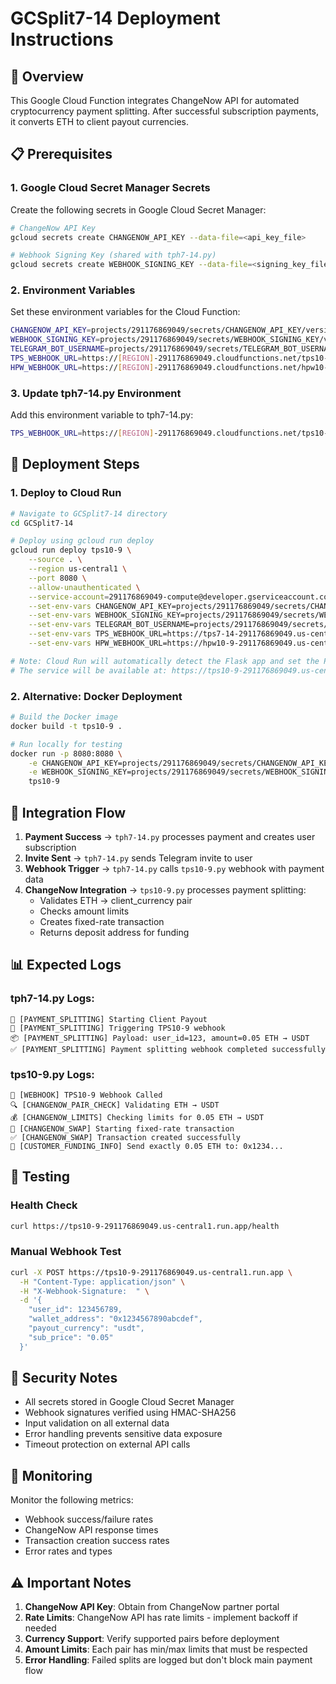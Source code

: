 # GCSplit7-14 Deployment Instructions

## 🚀 Overview
This Google Cloud Function integrates ChangeNow API for automated cryptocurrency payment splitting. After successful subscription payments, it converts ETH to client payout currencies.

## 📋 Prerequisites

### 1. Google Cloud Secret Manager Secrets
Create the following secrets in Google Cloud Secret Manager:

```bash
# ChangeNow API Key
gcloud secrets create CHANGENOW_API_KEY --data-file=<api_key_file>

# Webhook Signing Key (shared with tph7-14.py)
gcloud secrets create WEBHOOK_SIGNING_KEY --data-file=<signing_key_file>
```

### 2. Environment Variables
Set these environment variables for the Cloud Function:

```bash
CHANGENOW_API_KEY=projects/291176869049/secrets/CHANGENOW_API_KEY/versions/latest
WEBHOOK_SIGNING_KEY=projects/291176869049/secrets/WEBHOOK_SIGNING_KEY/versions/latest
TELEGRAM_BOT_USERNAME=projects/291176869049/secrets/TELEGRAM_BOT_USERNAME/versions/latest
TPS_WEBHOOK_URL=https://[REGION]-291176869049.cloudfunctions.net/tps10-9
HPW_WEBHOOK_URL=https://[REGION]-291176869049.cloudfunctions.net/hpw10-9/gcsplit
```

### 3. Update tph7-14.py Environment
Add this environment variable to tph7-14.py:

```bash
TPS_WEBHOOK_URL=https://[REGION]-291176869049.cloudfunctions.net/tps10-9
```

## 🔧 Deployment Steps

### 1. Deploy to Cloud Run
```bash
# Navigate to GCSplit7-14 directory
cd GCSplit7-14

# Deploy using gcloud run deploy
gcloud run deploy tps10-9 \
    --source . \
    --region us-central1 \
    --port 8080 \
    --allow-unauthenticated \
    --service-account=291176869049-compute@developer.gserviceaccount.com \
    --set-env-vars CHANGENOW_API_KEY=projects/291176869049/secrets/CHANGENOW_API_KEY/versions/latest \
    --set-env-vars WEBHOOK_SIGNING_KEY=projects/291176869049/secrets/WEBHOOK_SIGNING_KEY/versions/latest \
    --set-env-vars TELEGRAM_BOT_USERNAME=projects/291176869049/secrets/TELEGRAM_BOT_USERNAME/versions/latest \
    --set-env-vars TPS_WEBHOOK_URL=https://tps7-14-291176869049.us-central1.run.app \
    --set-env-vars HPW_WEBHOOK_URL=https://hpw10-9-291176869049.us-central1.run.app/gcsplit

# Note: Cloud Run will automatically detect the Flask app and set the PORT environment variable
# The service will be available at: https://tps10-9-291176869049.us-central1.run.app
```

### 2. Alternative: Docker Deployment
```bash
# Build the Docker image
docker build -t tps10-9 .

# Run locally for testing
docker run -p 8080:8080 \
    -e CHANGENOW_API_KEY=projects/291176869049/secrets/CHANGENOW_API_KEY/versions/latest \
    -e WEBHOOK_SIGNING_KEY=projects/291176869049/secrets/WEBHOOK_SIGNING_KEY/versions/latest \
    tps10-9
```

## 🔗 Integration Flow

1. **Payment Success** → `tph7-14.py` processes payment and creates user subscription
2. **Invite Sent** → `tph7-14.py` sends Telegram invite to user
3. **Webhook Trigger** → `tph7-14.py` calls `tps10-9.py` webhook with payment data
4. **ChangeNow Integration** → `tps10-9.py` processes payment splitting:
   - Validates ETH → client_currency pair
   - Checks amount limits
   - Creates fixed-rate transaction
   - Returns deposit address for funding

## 📊 Expected Logs

### tph7-14.py Logs:
```
🚀 [PAYMENT_SPLITTING] Starting Client Payout
🔄 [PAYMENT_SPLITTING] Triggering TPS10-9 webhook
📦 [PAYMENT_SPLITTING] Payload: user_id=123, amount=0.05 ETH → USDT
✅ [PAYMENT_SPLITTING] Payment splitting webhook completed successfully
```

### tps10-9.py Logs:
```
🎯 [WEBHOOK] TPS10-9 Webhook Called
🔍 [CHANGENOW_PAIR_CHECK] Validating ETH → USDT
💰 [CHANGENOW_LIMITS] Checking limits for 0.05 ETH → USDT
🚀 [CHANGENOW_SWAP] Starting fixed-rate transaction
✅ [CHANGENOW_SWAP] Transaction created successfully
🏦 [CUSTOMER_FUNDING_INFO] Send exactly 0.05 ETH to: 0x1234...
```

## 🧪 Testing

### Health Check
```bash
curl https://tps10-9-291176869049.us-central1.run.app/health
```

### Manual Webhook Test
```bash
curl -X POST https://tps10-9-291176869049.us-central1.run.app \
  -H "Content-Type: application/json" \
  -H "X-Webhook-Signature:  " \
  -d '{
    "user_id": 123456789,
    "wallet_address": "0x1234567890abcdef",
    "payout_currency": "usdt",
    "sub_price": "0.05"
  }'
```

## 🔐 Security Notes

- All secrets stored in Google Cloud Secret Manager
- Webhook signatures verified using HMAC-SHA256
- Input validation on all external data
- Error handling prevents sensitive data exposure
- Timeout protection on external API calls

## 📝 Monitoring

Monitor the following metrics:
- Webhook success/failure rates
- ChangeNow API response times
- Transaction creation success rates
- Error rates and types

## ⚠️ Important Notes

1. **ChangeNow API Key**: Obtain from ChangeNow partner portal
2. **Rate Limits**: ChangeNow API has rate limits - implement backoff if needed
3. **Currency Support**: Verify supported pairs before deployment
4. **Amount Limits**: Each pair has min/max limits that must be respected
5. **Error Handling**: Failed splits are logged but don't block main payment flow